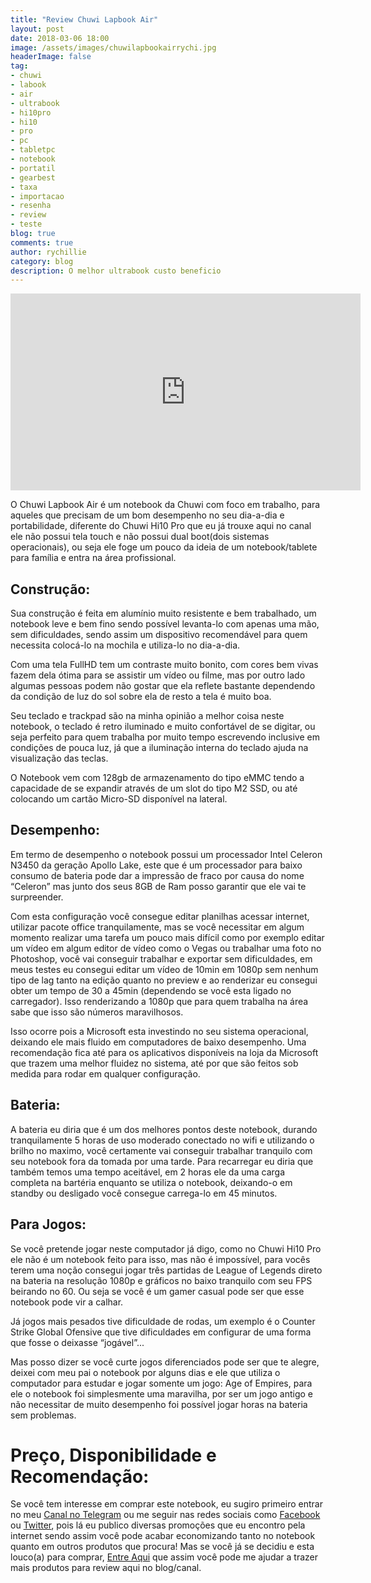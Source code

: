 ```yaml
---
title: "Review Chuwi Lapbook Air"
layout: post
date: 2018-03-06 18:00
image: /assets/images/chuwilapbookairrychi.jpg
headerImage: false
tag:
- chuwi
- labook
- air
- ultrabook
- hi10pro
- hi10
- pro
- pc
- tabletpc
- notebook
- portatil
- gearbest
- taxa
- importacao
- resenha
- review
- teste
blog: true
comments: true
author: rychillie
category: blog
description: O melhor ultrabook custo beneficio
---
```


<iframe width="560" height="315" src="https://www.youtube.com/embed/YGuH4RqQskI" frameborder="0" allowfullscreen></iframe>

<p>O Chuwi Lapbook Air é um notebook da Chuwi com foco em trabalho, para aqueles que precisam de um bom desempenho no seu dia-a-dia e portabilidade, diferente do Chuwi Hi10 Pro que eu já trouxe aqui no canal ele não possui tela touch e não possui dual boot(dois sistemas operacionais), ou seja ele foge um pouco da ideia de um notebook/tablete para família e entra na área profissional.</p>

## Construção:
<p>Sua construção é feita em alumínio muito resistente e bem trabalhado, um notebook leve e bem fino sendo possível levanta-lo com apenas uma mão, sem dificuldades, sendo assim um dispositivo recomendável para quem necessita colocá-lo na mochila e utiliza-lo no dia-a-dia.</p>

<p>Com uma tela FullHD tem um contraste muito bonito, com cores bem vivas fazem dela ótima para se assistir um vídeo ou filme, mas por outro lado algumas pessoas podem não gostar que ela reflete bastante dependendo da condição de luz do sol sobre ela de resto a tela é muito boa.</p>

<p>Seu teclado e trackpad são na minha opinião a melhor coisa neste notebook, o teclado é retro iluminado e muito confortável de se digitar, ou seja perfeito para quem trabalha por muito tempo escrevendo inclusive em condições de pouca luz, já que a iluminação interna do teclado ajuda na visualização das teclas.</p>

<p>O Notebook vem com 128gb de armazenamento do tipo eMMC tendo a capacidade de se expandir através de um slot do tipo M2 SSD, ou até colocando um cartão Micro-SD disponível na lateral.</p>

## Desempenho:
<p>Em termo de desempenho o notebook possui um processador Intel Celeron N3450 da geração Apollo Lake, este que é um processador para baixo consumo de bateria pode dar a impressão de fraco por causa do nome “Celeron” mas junto dos seus 8GB de Ram posso garantir que ele vai te surpreender.</p>

<p>Com esta configuração você consegue editar planilhas acessar internet, utilizar pacote office tranquilamente, mas se você necessitar em algum momento realizar uma tarefa um pouco mais difícil como por exemplo editar um vídeo em algum editor de vídeo como o Vegas ou trabalhar uma foto no Photoshop, você vai conseguir trabalhar e exportar sem dificuldades, em meus testes eu consegui editar um vídeo de 10min em 1080p sem nenhum tipo de lag tanto na edição quanto no preview e ao renderizar eu consegui obter um tempo de 30 a 45min (dependendo se você esta ligado no carregador). Isso renderizando a 1080p que para quem trabalha na área sabe que isso são números maravilhosos.</p>

<p>Isso ocorre pois a Microsoft esta investindo no seu sistema operacional, deixando ele mais fluido em computadores de baixo desempenho. Uma recomendação fica até para os aplicativos disponíveis na loja da Microsoft que trazem uma melhor fluidez no sistema, até por que são feitos sob medida para rodar em qualquer configuração.</p>

## Bateria:
<p>A bateria eu diria que é um dos melhores pontos deste notebook, durando tranquilamente 5 horas de uso moderado conectado no wifi e utilizando o brilho no maximo, você certamente vai conseguir trabalhar tranquilo com seu notebook fora da tomada por uma tarde. Para recarregar eu diria que também temos uma tempo aceitável, em 2 horas ele da uma carga completa na bartéria enquanto se utiliza o notebook, deixando-o em standby ou desligado você consegue carrega-lo em 45 minutos.</p>

## Para Jogos:
<p>Se você pretende jogar neste computador já digo, como no Chuwi Hi10 Pro ele não é um notebook feito para isso, mas não é impossível, para vocês terem uma noção consegui jogar três partidas de League of Legends direto na bateria na resolução 1080p e gráficos no baixo tranquilo com seu FPS beirando no 60. Ou seja se você é um gamer casual pode ser que esse notebook pode vir a calhar.</p>

<p>Já jogos mais pesados tive dificuldade de rodas, um exemplo é o Counter Strike Global Ofensive que tive dificuldades em configurar de uma forma que fosse o deixasse “jogável”...</p>

<p>Mas posso dizer se você curte jogos diferenciados pode ser que te alegre, deixei com meu pai o notebook por alguns dias e ele que utiliza o computador para estudar e jogar somente um jogo: Age of Empires, para ele o notebook foi simplesmente uma maravilha, por ser um jogo antigo e não necessitar de muito desempenho foi possível jogar horas na bateria sem problemas.</p>
 
# Preço, Disponibilidade e Recomendação:
<p>Se você tem interesse em comprar este notebook, eu sugiro primeiro entrar no meu <a href="https://t.me/rychiii" target="_blank">Canal no Telegram</a> ou me seguir nas redes sociais como <a href="https://www.facebook.com/Rychillie/" target="_blank">Facebook</a> ou <a href="https://twitter.com/rychillie" target="_blank">Twitter</a>, pois lá eu publico diversas promoções que eu encontro pela internet sendo assim você pode acabar economizando tanto no notebook quanto em outros produtos que procura! Mas se você já se decidiu e esta louco(a) para comprar, <a href="https://goo.gl/nKvg2P" target="_blank">Entre Aqui</a> que assim você pode me ajudar a trazer mais produtos para review aqui no blog/canal.</p>

